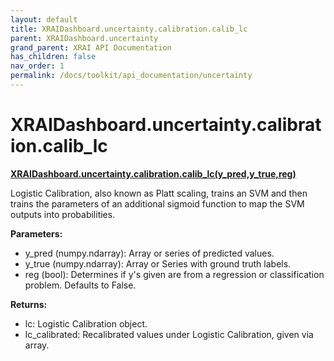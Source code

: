 ```yaml
---
layout: default
title: XRAIDashboard.uncertainty.calibration.calib_lc
parent: XRAIDashboard.uncertainty
grand_parent: XRAI API Documentation
has_children: false
nav_order: 1
permalink: /docs/toolkit/api_documentation/uncertainty
---
```


# XRAIDashboard.uncertainty.calibration.calib_lc
**[XRAIDashboard.uncertainty.calibration.calib_lc(y_pred,y_true,reg)](https://github.com/gaberamolete/XRAIDashboard/blob/main/uncertainty/calibration.py)**


Logistic Calibration, also known as Platt scaling, trains an SVM and then trains the parameters of an additional sigmoid function to map the SVM outputs into probabilities.


**Parameters:**
- y_pred (numpy.ndarray): Array or series of predicted values.
- y_true (numpy.ndarray): Array or Series with ground truth labels.
- reg (bool): Determines if y's given are from a regression or classification problem. Defaults to False.

**Returns:**
- lc: Logistic Calibration object.
- lc_calibrated: Recalibrated values under Logistic Calibration, given via array.
